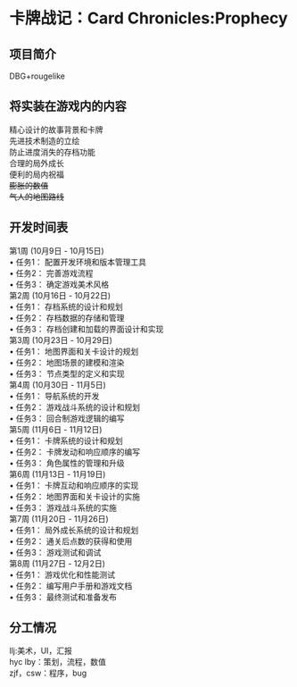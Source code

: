 # 卡牌战记：Card Chronicles:Prophecy

## 项目简介

DBG+rougelike  

## 将实装在游戏内的内容

 精心设计的故事背景和卡牌  
 先进技术制造的立绘  
 防止进度消失的存档功能  
 合理的局外成长  
 便利的局内祝福  
 ~~膨胀的数值~~  
 ~~气人的地图路线~~  

## 开发时间表  

第1周 (10月9日 - 10月15日)  
• 任务1： 配置开发环境和版本管理工具  
• 任务2： 完善游戏流程  
• 任务3： 确定游戏美术风格  
第2周 (10月16日 - 10月22日)  
• 任务1： 存档系统的设计和规划  
• 任务2： 存档数据的存储和管理  
• 任务3： 存档创建和加载的界面设计和实现  
第3周 (10月23日 - 10月29日)  
• 任务1： 地图界面和关卡设计的规划  
• 任务2： 地图场景的建模和渲染  
• 任务3： 节点类型的定义和实现  
第4周 (10月30日 - 11月5日)  
• 任务1： 导航系统的开发  
• 任务2： 游戏战斗系统的设计和规划  
• 任务3： 回合制游戏逻辑的编写  
第5周 (11月6日 - 11月12日)  
• 任务1： 卡牌系统的设计和规划  
• 任务2： 卡牌发动和响应顺序的编写  
• 任务3： 角色属性的管理和升级  
第6周 (11月13日 - 11月19日)  
• 任务1： 卡牌互动和响应顺序的实现  
• 任务2： 地图界面和关卡设计的实施  
• 任务3： 游戏战斗系统的实施  
第7周 (11月20日 - 11月26日)  
• 任务1： 局外成长系统的设计和规划  
• 任务2： 通关后点数的获得和使用  
• 任务3： 游戏测试和调试  
第8周 (11月27日 - 12月2日)  
• 任务1： 游戏优化和性能测试  
• 任务2： 编写用户手册和游戏文档  
• 任务3： 最终测试和准备发布  

## 分工情况  

 llj:美术，UI，汇报  
 hyc lby：策划，流程，数值  
 zjf，csw：程序，bug  
